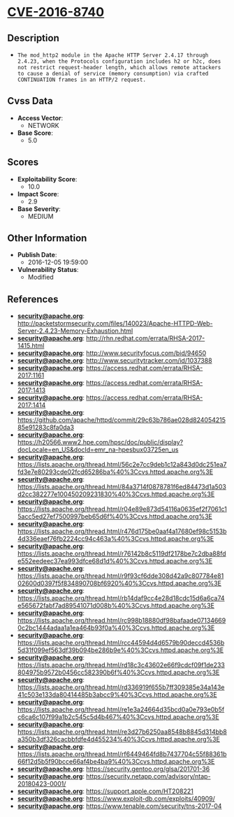 
# [CVE-2016-8740](http://packetstormsecurity.com/files/140023/Apache-HTTPD-Web-Server-2.4.23-Memory-Exhaustion.html)

## Description

- `The mod_http2 module in the Apache HTTP Server 2.4.17 through 2.4.23, when the Protocols configuration includes h2 or h2c, does not restrict request-header length, which allows remote attackers to cause a denial of service (memory consumption) via crafted CONTINUATION frames in an HTTP/2 request.`

## Cvss Data

- **Access Vector**:
  - NETWORK
- **Base Score**:
  - 5.0

## Scores

- **Exploitability Score**:
  - 10.0
- **Impact Score**:
  - 2.9
- **Base Severity**:
  - MEDIUM

## Other Information

- **Publish Date**:
  - 2016-12-05 19:59:00
- **Vulnerability Status**:
  - Modified

## References

- **security@apache.org**: http://packetstormsecurity.com/files/140023/Apache-HTTPD-Web-Server-2.4.23-Memory-Exhaustion.html
- **security@apache.org**: http://rhn.redhat.com/errata/RHSA-2017-1415.html
- **security@apache.org**: http://www.securityfocus.com/bid/94650
- **security@apache.org**: http://www.securitytracker.com/id/1037388
- **security@apache.org**: https://access.redhat.com/errata/RHSA-2017:1161
- **security@apache.org**: https://access.redhat.com/errata/RHSA-2017:1413
- **security@apache.org**: https://access.redhat.com/errata/RHSA-2017:1414
- **security@apache.org**: https://github.com/apache/httpd/commit/29c63b786ae028d82405421585e91283c8fa0da3
- **security@apache.org**: https://h20566.www2.hpe.com/hpsc/doc/public/display?docLocale=en_US&docId=emr_na-hpesbux03725en_us
- **security@apache.org**: https://lists.apache.org/thread.html/56c2e7cc9deb1c12a843d0dc251ea7fd3e7e80293cde02fcd65286ba%40%3Ccvs.httpd.apache.org%3E
- **security@apache.org**: https://lists.apache.org/thread.html/84a3714f0878781f6ed84473d1a503d2cc382277e100450209231830%40%3Ccvs.httpd.apache.org%3E
- **security@apache.org**: https://lists.apache.org/thread.html/r04e89e873d54116a0635ef2f7061c15acc5ed27ef7500997beb65d6f%40%3Ccvs.httpd.apache.org%3E
- **security@apache.org**: https://lists.apache.org/thread.html/r476d175be0aaf4a17680ef98c5153b4d336eaef76fb2224cc94c463a%40%3Ccvs.httpd.apache.org%3E
- **security@apache.org**: https://lists.apache.org/thread.html/r76142b8c5119df2178be7c2dba88fde552eedeec37ea993dfce68d1d%40%3Ccvs.httpd.apache.org%3E
- **security@apache.org**: https://lists.apache.org/thread.html/r9f93cf6dde308d42a9c807784e8102600d0397f5f834890708bf6920%40%3Ccvs.httpd.apache.org%3E
- **security@apache.org**: https://lists.apache.org/thread.html/rb14daf9cc4e28d18cdc15d6a6ca74e565672fabf7ad89541071d008b%40%3Ccvs.httpd.apache.org%3E
- **security@apache.org**: https://lists.apache.org/thread.html/rc998b18880df98bafaade071346690c2bc1444adaa1a1ea464b93f0a%40%3Ccvs.httpd.apache.org%3E
- **security@apache.org**: https://lists.apache.org/thread.html/rcc44594d4d6579b90deccd4536b5d31f099ef563df39b094be286b9e%40%3Ccvs.httpd.apache.org%3E
- **security@apache.org**: https://lists.apache.org/thread.html/rd18c3c43602e66f9cdcf09f1de233804975b9572b0456cc582390b6f%40%3Ccvs.httpd.apache.org%3E
- **security@apache.org**: https://lists.apache.org/thread.html/rd336919f655b7ff309385e34a143e41c503e133da80414485b3abcc9%40%3Ccvs.httpd.apache.org%3E
- **security@apache.org**: https://lists.apache.org/thread.html/re1e3a24664d35bcd0a0e793e0b5fc6ca6c107f99a1b2c545c5d4b467%40%3Ccvs.httpd.apache.org%3E
- **security@apache.org**: https://lists.apache.org/thread.html/re3d27b6250aa8548b8845d314bb8a350b3df326cacbbfdfe4d455234%40%3Ccvs.httpd.apache.org%3E
- **security@apache.org**: https://lists.apache.org/thread.html/rf6449464fd8b7437704c55f88361b66f12d5b5f90bcce66af4be4ba9%40%3Ccvs.httpd.apache.org%3E
- **security@apache.org**: https://security.gentoo.org/glsa/201701-36
- **security@apache.org**: https://security.netapp.com/advisory/ntap-20180423-0001/
- **security@apache.org**: https://support.apple.com/HT208221
- **security@apache.org**: https://www.exploit-db.com/exploits/40909/
- **security@apache.org**: https://www.tenable.com/security/tns-2017-04
